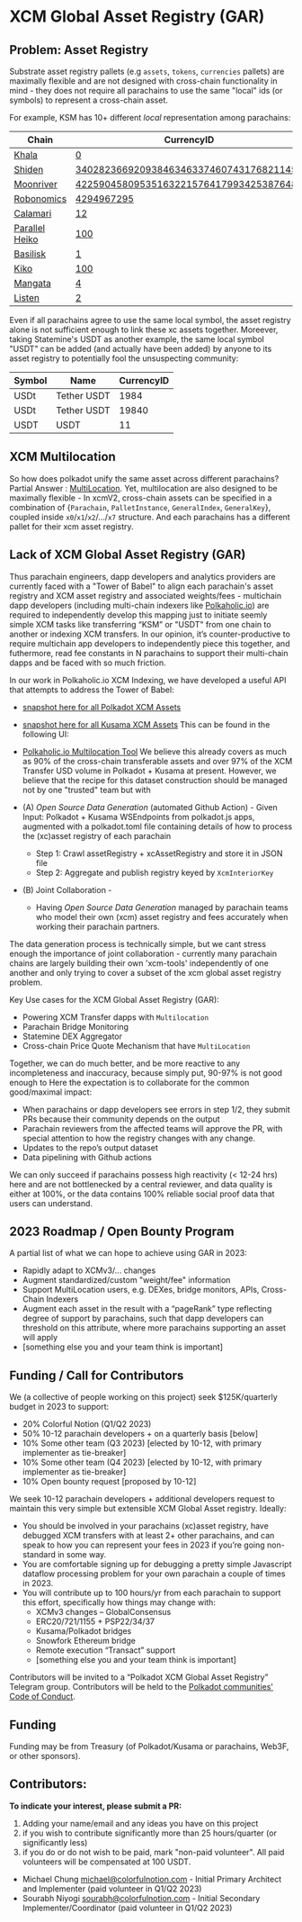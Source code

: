 # XCM Global Asset Registry (GAR)

## Problem: Asset Registry
Substrate asset registry pallets (e.g `assets`, `tokens`, `currencies` pallets) are maximally flexible and are not designed with cross-chain functionality in mind - they does not require all parachains to use the same "local" ids (or symbols) to represent a cross-chain asset.

For example, KSM has 10+ different _local_ representation among parachains:

| Chain      | CurrencyID |
| ----------- | ----------- |
| [Khala](https://khala.polkaholic.io/blocks/shiden)      | [0](https://polkaholic.io/asset/22004/0)       |
| [Shiden](https://shiden.polkaholic.io/blocks/shiden)   | [340282366920938463463374607431768211455](https://polkaholic.io/asset/22007/340282366920938463463374607431768211455)        |
| [Moonriver](https://moonriver.polkaholic.io/blocks/shiden)   | [42259045809535163221576417993425387648](https://polkaholic.io/asset/22023/42259045809535163221576417993425387648)        |
| [Robonomics](https://robonomics.polkaholic.io/blocks/shiden)   | [4294967295](https://polkaholic.io/asset/22048/4294967295)        |
| [Calamari](https://calamari.polkaholic.io/blocks/shiden)      | [12](https://polkaholic.io/asset/22084/12)       |
| [Parallel Heiko](https://parallel-heiko.polkaholic.io/blocks/shiden)      | [100](https://polkaholic.io/asset/22085/100)       |
| [Basilisk](https://basilisk.polkaholic.io/blocks/shiden)   | [1](https://polkaholic.io/asset/22090/1)        |
| [Kiko](https://polkaholic.io/blocks/shiden)   | [100](https://polkaholic.io/asset/22107/100)        |
| [Mangata](https://mangata.polkaholic.io/blocks/shiden)      | [4](https://polkaholic.io/asset/22110/4)       |
| [Listen](https://listen.polkaholic.io/blocks/shiden)   | [2](https://polkaholic.io/asset/22118/2)        |

Even if all parachains agree to use the same local symbol, the asset registry alone is not sufficient enough to link these xc assets together.   Moreever, taking Statemine's USDT as another example, the same local symbol "USDT" can be added (and actually have been added) by anyone to its asset registry to potentially fool the unsuspecting community:

| Symbol      | Name | CurrencyID |
| ----------- | -----| ----------|
USDt | Tether USDT | 1984 |
USDt | Tether USDT | 19840 |
USDT | USDT | 11 |

## XCM Multilocation

So how does polkadot unify the same asset across different parachains?  Partial Answer : [MultiLocation](https://wiki.polkadot.network/docs/learn-xcm).  Yet, multilocation are also designed to be maximally flexible - In xcmV2, cross-chain assets can be specified in a combination of {`Parachain`, `PalletInstance`, `GeneralIndex`, `GeneralKey`}, coupled inside `x0`/`x1`/`x2`/.../`x7` structure.   And each parachains has a different pallet for their xcm asset registry.

## Lack of XCM Global Asset Registry (GAR)

Thus parachain engineers, dapp developers and analytics providers are currently faced with a "Tower of Babel" to align each parachain's asset registry and XCM asset registry and associated weights/fees - multichain dapp developers (including multi-chain indexers like [Polkaholic.io](https://polkaholic.io)) are required to independently develop this mapping just to initiate seemly simple XCM tasks like transferring “KSM” or "USDT" from one chain to another or indexing XCM transfers.   In our opinion, it’s counter-productive to require multichain app developers to independently piece this together, and futhermore, read fee constants in N parachains to support their multi-chain dapps and be faced with so much friction.  

In our work in Polkaholic.io XCM Indexing, we have developed a useful API that attempts to address the Tower of Babel:
* [snapshot here for all Polkadot XCM Assets](https://api.polkaholic.io/xcm/multilocation/polkadot)
* [snapshot here for all Kusama XCM Assets](https://api.polkaholic.io/xcm/multilocation/kusama)
This can be found in the following UI:
* [Polkaholic.io Multilocation Tool](https://polkaholic.io/multilocation)
We believe this already covers as much as 90% of the cross-chain transferable assets and over 97% of the XCM Transfer USD volume in Polkadot + Kusama at present.  However, we believe that the recipe for this dataset construction should be managed not by one "trusted" team but with 

* (A) _Open Source Data Generation_ (automated Github Action) - Given Input: Polkadot + Kusama WSEndpoints from polkadot.js apps, augmented with a polkadot.toml file containing details of how to process the (xc)asset registry of each parachain
    * Step 1: Crawl assetRegistry + xcAssetRegistry and store it in JSON file
    * Step 2: Aggregate and publish registry keyed by `XcmInteriorKey`

* (B) Joint Collaboration -
    * Having *Open Source Data Generation* managed by parachain teams who model their own (xcm) asset registry and fees accurately when working their parachain partners.

The data generation process is technically simple, but we cant stress enough the importance of joint collaboration - currently many parachain chains are largely building their own 'xcm-tools' independently of one another and only trying to cover a subset of the xcm global asset registry problem.  

Key Use cases for the XCM Global Asset Registry (GAR):
* Powering XCM Transfer dapps with `Multilocation`
* Parachain Bridge Monitoring 
* Statemine DEX Aggregator 
* Cross-chain Price Quote Mechanism that have `MultiLocation`

Together, we can do much better, and be more reactive to any incompleteness and inaccuracy, because simply put, 90-97% is not good enough to   Here the expectation is to collaborate for the common good/maximal impact:
* When parachains or dapp developers see errors in step 1/2, they submit PRs because their community depends on the output  
* Parachain reviewers from the affected teams will approve the PR, with special attention to how the registry changes  with any change.
* Updates to the repo’s output dataset
* Data pipelining with Github actions

We can only succeed if parachains possess high reactivity (< 12-24 hrs) here and are not bottlenecked by a central reviewer, and data quality is either at 100%, or the data contains 100% reliable social proof data that users can understand.

## 2023 Roadmap / Open Bounty Program

A partial list of what we can hope to achieve using GAR in 2023:
* Rapidly adapt to XCMv3/... changes
* Augment standardized/custom "weight/fee" information
* Support MultiLocation users, e.g. DEXes, bridge monitors, APIs, Cross-Chain Indexers
* Augment each asset in the result with a “pageRank” type reflecting degree of support by parachains, such that dapp developers can threshold on this attribute, where more parachains supporting an asset will apply
* [something else you and your team think is important]

## Funding / Call for Contributors

We (a collective of people working on this project) seek $125K/quarterly budget in 2023 to support:
* 20% Colorful Notion (Q1/Q2 2023)
* 50% 10-12 parachain developers + on a quarterly basis [below]
* 10% Some other team (Q3 2023) [elected by 10-12, with primary implementer as tie-breaker]
* 10% Some other team (Q4 2023) [elected by 10-12, with primary implementer as tie-breaker]
* 10% Open bounty request [proposed by 10-12]

We seek 10-12 parachain developers + additional developers request to maintain this very simple but extensible XCM Global Asset registry.  Ideally:
* You should be involved in your parachains (xc)asset registry, have debugged XCM transfers with at least 2+ other parachains, and can speak to how you can represent your fees in 2023 if you’re going non-standard in some way.
* You are comfortable signing up for debugging a pretty simple Javascript dataflow processing problem for your own parachain a couple of times in 2023.  
* You will contribute up to 100 hours/yr from each parachain to support this effort, specifically how things may change with:
    * XCMv3 changes – GlobalConsensus
    * ERC20/721/1155 + PSP22/34/37
    * Kusama/Polkadot bridges
    * Snowfork Ethereum bridge
    * Remote execution “Transact” support
    * [something else you and your team think is important]

Contributors will be invited to a “Polkadot XCM Global Asset Registry” Telegram group.
Contributors will be held to the [Polkadot communities' Code of Conduct](https://github.com/paritytech/polkadot/blob/master/CODE_OF_CONDUCT.md).

## Funding

Funding may be from Treasury (of Polkadot/Kusama or parachains, Web3F, or other sponsors).    

## Contributors:

**To indicate your interest, please submit a PR:** 
1. Adding your name/email and any ideas you have on this project 
2. if you wish to contribute significantly more than 25 hours/quarter (or significantly less)
3. if you do or do not wish to be paid, mark "non-paid volunteer".  All paid volunteers will be compensated at 100 USDT.

* Michael Chung <michael@colorfulnotion.com> - Initial Primary Architect and Implementer (paid volunteer in Q1/Q2 2023)
* Sourabh Niyogi <sourabh@colorfulnotion.com> - Initial Secondary Implementer/Coordinator (paid volunteer in Q1/Q2 2023)
